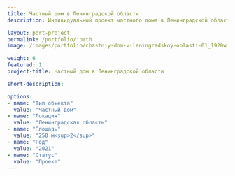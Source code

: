 ```yaml
---
title: Частный дом в Ленинградской области
description: Индивидуальный проект частного дома в Ленинградской области от архитектурного бюро А510. Индивидуальное проектирование на заказ.

layout: port-project
permalink: /portfolio/:path
image: /images/portfolio/chastniy-dom-v-leningradskoy-oblasti-01_1920w.jpg

weight: 6
featured: 1
project-title: Частный дом в Ленинградской области

short-description: 

options:
- name: "Тип объекта"
  value: "Частный дом"
- name: "Локация"
  value: "Ленинградская область"
- name: "Площадь"
  value: "250 м<sup>2</sup>"
- name: "Год"
  value: "2021"
- name: "Статус"
  value: "Проект"
---
```

